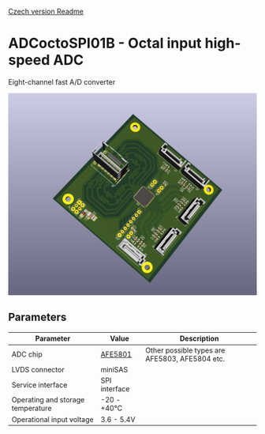 [Czech version Readme](./README.cs.md)

<!--- module --->
# ADCoctoSPI01B - Octal input high-speed ADC

<!--- Emodule --->

<!--- subtitle --->
Eight-channel fast A/D converter
<!--- Esubtitle --->

![ADCoctoSPI01A](doc/src/img/ADCoctoSPI01A_render.png)

<!--- description --->

## Parameters

| Parameter | Value | Description |
|-----------|-------|-------------|
| ADC chip | [AFE5801](https://www.ti.com/product/AFE5801) | Other possible types are AFE5803, AFE5804 etc. |
| LVDS connector | miniSAS |  |
| Service interface | SPI interface |  |
| Operating and storage temperature | -20 - +40°C |  |
| Operational input voltage | 3.6 - 5.4V | |

<!--- Edescription --->
